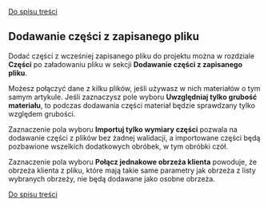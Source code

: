 [Do spisu treści](/service/doc/?cid=stol)
## Dodawanie części z zapisanego pliku 

Dodać części z wcześniej zapisanego pliku do projektu można w rozdziale **Części** po załadowaniu pliku w sekcji **Dodawanie części z zapisanego pliku**.

Możesz połączyć dane z kilku plików, jeśli używasz w nich materiałów o tym samym artykule.
Jeśli zaznaczysz pole wyboru **Uwzględniaj tylko grubość materiału**, to podczas dodawania części materiał będzie sprawdzany tylko względem grubości.

Zaznaczenie pola wyboru **Importuj tylko wymiary części** pozwala na dodawanie części z plików bez żadnej walidacji, a importowane części będą pozbawione wszelkich dodatkowych obróbek, w tym obróbki czół.

Zaznaczenie pola wyboru **Połącz jednakowe obrzeża klienta** powoduje, że obrzeża klienta z pliku, które mają takie same parametry jak obrzeża z listy wybranych obrzeży, nie będą dodawane jako osobne obrzeża.

[Do spisu treści](/service/doc/?cid=stol)